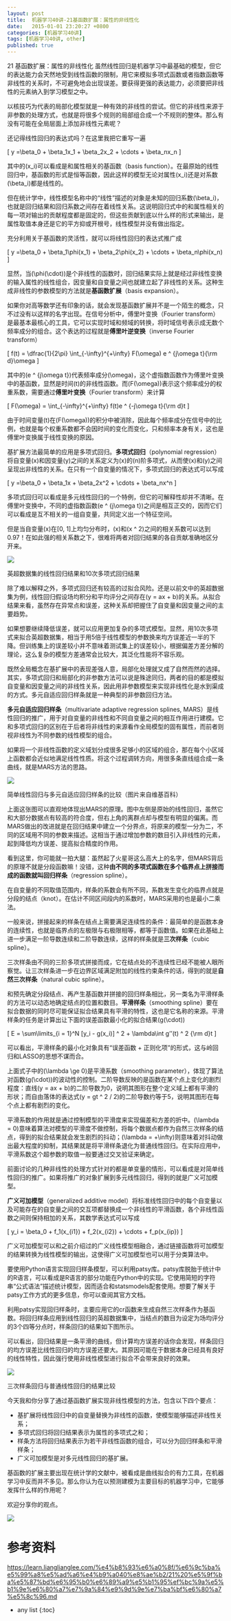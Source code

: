 ```yaml
---
layout: post
title:  机器学习40讲-21基函数扩展：属性的非线性化
date:   2015-01-01 23:20:27 +0800
categories: [机器学习40讲]
tags: [机器学习40讲, other]
published: true
---
```




21 基函数扩展：属性的非线性化
虽然线性回归是机器学习中最基础的模型，但它的表达能力会天然地受到线性函数的限制，用它来模拟多项式函数或者指数函数等非线性的关系时，不可避免地会出现误差。要获得更强的表达能力，必须要把非线性的元素纳入到学习模型之中。

以核技巧为代表的局部化模型就是一种有效的非线性的尝试。但它的非线性来源于非参数的处理方式，也就是将很多个规则的局部组合成一个不规则的整体。那么有没有可能在全局层面上添加非线性元素呢？

还记得线性回归的表达式吗？在这里我把它重写一遍

\[ y =\\beta_0 + \\beta_1x_1 + \\beta_2x_2 + \\cdots + \\beta_nx_n \]

其中的\(x_i\)可以看成是和属性相关的基函数（basis function）。在最原始的线性回归中，基函数的形式是恒等函数，因此这样的模型无论对属性\(x_i\)还是对系数\(\\beta_i\)都是线性的。

但在统计学中，线性模型名称中的“线性”描述的对象是未知的回归系数\(\\beta_i\)，也就是回归结果和回归系数之间存在着线性关系。这说明回归式中的和属性相关的每一项对输出的贡献程度都是固定的，但这些贡献到底以什么样的形式来输出，是属性取值本身还是它的平方抑或开根号，线性模型并没有做出指定。

充分利用关于基函数的灵活性，就可以将线性回归的表达式推广成

\[ y =\\beta_0 + \\beta_1\\phi(x_1) + \\beta_2\\phi(x_2) + \\cdots + \\beta_n\\phi(x_n) \]

显然，当\(\\phi(\\cdot)\)是个非线性的函数时，回归结果实际上就是经过非线性变换的输入属性的线性组合，因变量和自变量之间也就建立起了非线性的关系。这种生成非线性的参数模型的方法就是**基函数扩展**（basis expansion）。

如果你对高等数学还有印象的话，就会发现基函数扩展并不是一个陌生的概念，只不过没有以这样的名字出现。在信号分析中，傅里叶变换（Fourier transform）是最基本最核心的工具，它可以实现时域和频域的转换，将时域信号表示成无数个频率成分的组合。这个表达的过程就是**傅里叶逆变换**（inverse Fourier transform）

\[ f(t) = \\dfrac{1}{2\\pi} \\int_{-\\infty}^{+\\infty} F(\\omega) e ^ {j\\omega t}{\\rm d}\\omega \]

其中的\(e ^ {j\\omega t}\)代表频率成分\(\\omega\)，这个虚指数函数作为傅里叶变换中的基函数，显然是时间\(t\)的非线性函数。而\(F(\\omega)\)表示这个频率成分的权重系数，需要通过**傅里叶变换**（Fourier transform）来计算

\[ F(\\omega) = \\int_{-\\infty}^{+\\infty} f(t)e ^ {-j\\omega t}{\\rm d}t \]

由于时间变量\(t\)在\(F(\\omega)\)的积分中被消除，因此每个频率成分在信号中的比例，也就是每个权重系数都不会因时间的变化而变化，只和频率本身有关，这也是傅里叶变换属于线性变换的原因。

基扩展方法最简单的应用是多项式回归。**多项式回归**（polynomial regression）将自变量\(x\)和因变量\(y\)之间的关系定义为\(x\)的\(n\)阶多项式，从而使\(x\)和\(y\)之间呈现出非线性的关系。在只有一个自变量的情况下，多项式回归的表达式可以写成

\[ y =\\beta_0 + \\beta_1x + \\beta_2x^2 + \\cdots + \\beta_nx^n \]

多项式回归可以看成是多元线性回归的一个特例，但它的可解释性却并不清晰。在傅里叶变换中，不同的虚指数函数\(e ^ {j\\omega t}\)之间是相互正交的，因而它们可以看成是互不相关的一组自变量，共同定义出一个特征空间。

但是当自变量\(x\)在[0, 1]上均匀分布时，\(x\)和\(x ^ 2\)之间的相关系数可以达到0.97！在如此强的相关系数之下，很难将两者对回归结果的各自贡献准确地区分开来。

![](https://learn.lianglianglee.com/%e4%b8%93%e6%a0%8f/%e6%9c%ba%e5%99%a8%e5%ad%a6%e4%b9%a040%e8%ae%b2/assets/13ef8ba4deea16d06b9d49d1b6e47a09.png)

英超数据集的线性回归结果和10次多项式回归结果

除了难以解释之外，多项式回归还有较高的过拟合风险。还是以前文中的英超数据集为例，线性回归假设场均积分和平均评分之间存在\(y = ax + b\)的关系。从拟合结果来看，虽然存在异常点和误差，这种关系却把握住了自变量和因变量之间的主要趋势。

如果想要继续降低误差，就可以应用更加复杂的多项式模型。显然，用10次多项式来拟合英超数据集，相当于用5倍于线性模型的参数换来均方误差近一半的下降。但训练集上的误差较小并不意味着测试集上的误差较小，根据偏差方差分解的理论，这么复杂的模型方差通常会比较大，其泛化性能将不容乐观。

既然全局概念在基扩展中的表现差强人意，局部化处理就又成了自然而然的选择。其实，多项式回归和局部化的非参数方法可以说是殊途同归，两者的目的都是模拟自变量和因变量之间的非线性关系，因此用非参数模型来实现非线性化是水到渠成的方式。多元自适应回归样条就是一种典型的非参数回归方法。

**多元自适应回归样条**（multivariate adaptive regression splines, MARS）是线性回归的推广，用于对自变量的非线性和不同自变量之间的相互作用进行建模。它和多项式回归的区别在于后者将非线性的来源看作全局模型的固有属性，而前者则视非线性为不同参数的线性模型的组合。

如果将一个非线性函数的定义域划分成很多足够小的区域的组合，那在每个小区域上函数都会近似地满足线性性质。将这个过程调转方向，用很多条直线组合成一条曲线，就是MARS方法的思路。

![](https://learn.lianglianglee.com/%e4%b8%93%e6%a0%8f/%e6%9c%ba%e5%99%a8%e5%ad%a6%e4%b9%a040%e8%ae%b2/assets/df95ba0cecf5a300beb3808d29d82e87.png)

简单线性回归与多元自适应回归样条的比较（图片来自维基百科）

上面这张图可以直观地体现出MARS的原理。图中左侧是原始的线性回归，虽然它和大部分数据点有较高的符合度，但右上角的离群点却与模型有明显的偏离。而MARS做出的改进就是在回归结果中建立一个分界点，将原来的模型一分为二，不同的区域用不同的参数来描述。这相当于通过增加参数的数目引入非线性的元素，起到降低均方误差、提高拟合精度的作用。

看到这里，你可能就一拍大腿：虽然起了火星哥这么高大上的名字，但MARS背后的原理不就是分段函数嘛！没错，这种**由不同的多项式函数在多个临界点上拼接而成的函数就叫回归样条**（regression spline）。

在自变量的不同取值范围内，样条的系数会有所不同，系数发生变化的临界点就是分段的结点（knot）。在估计不同区间段内的系数时，MARS采用的也是最小二乘法。

一般来说，拼接起来的样条在结点上需要满足连续性的条件：最简单的是函数本身的连续性，也就是临界点的左极限与右极限相等，都等于函数值。如果在此基础上进一步满足一阶导数连续和二阶导数连续，这样的样条就是**三次样条**（cubic spline）。

三次样条由不同的三阶多项式拼接而成，它在结点处的不连续性已经不能被人眼所察觉。让三次样条进一步在边界区域满足附加的线性约束条件的话，得到的就是**自然三次样条**（natural cubic spline）。

和预先确定分段结点、再产生基函数并拼接的回归样条相比，另一类名为平滑样条的方法可以动态地确定结点的位置和数目。**平滑样条**（smoothing spline）要在拟合数据的同时尽可能保证拟合结果具有平滑的特性，这也是它名称的来源。平滑样条的任务是计算出让下面的误差函数最小化的拟合结果\(g(\\cdot)\)

\[ E = \\sum\\limits_{i = 1}^N \[y_i - g(x_i)\] ^ 2 + \\lambda\\int g’’(t) ^ 2 {\\rm d}t \]

可以看出，平滑样条的最小化对象具有“误差函数 + 正则化项”的形式，这与岭回归和LASSO的思想不谋而合。

上面式子中的\(\\lambda \\ge 0\)是平滑系数（smoothing parameter），体现了算法对函数\(g(\\cdot)\)的波动性的控制。二阶导数反映的是函数在某个点上变化的剧烈程度：直线\(y = ax + b\)的二阶导数为0，说明其图形在整个定义域上都有平滑的形状；而自由落体的表达式\(y = gt ^ 2 / 2\)的二阶导数约等于5，说明其图形在每个点上都有剧烈的变化。

平滑系数的作用就是通过控制模型的平滑度来实现偏差和方差的折中。\(\\lambda = 0\)意味着算法对模型的平滑度不做控制，将每个数据点都作为自然三次样条的结点，得到的拟合结果就会发生剧烈的抖动；\(\\lambda = +\\infty\)则意味着对抖动做出最大程度的抑制，其结果就是将平滑样条退化为普通线性回归。在实际应用中，平滑系数这个超参数的取值一般要通过交叉验证来确定。

前面讨论的几种非线性的处理方式针对的都是单变量的情形，可以看成是对简单线性回归的推广。如果将推广的对象扩展到多元线性回归，得到的就是广义可加模型。

**广义可加模型**（generalized additive model）将标准线性回归中的每个自变量以及可能存在的自变量之间的交互项都替换成一个非线性的平滑函数，各个非线性函数之间则保持相加的关系，其数学表达式可以写成

\[ y_i = \\beta_0 + f_1(x_{i1}) + f_2(x_{i2}) + \\cdots + f_p(x_{ip}) \]

广义可加模型可以和之前介绍过的广义线性模型相融合，通过链接函数将可加模型的结果转换为线性模型的输出，这使得广义可加模型也可以用于分类算法中。

要使用Python语言实现回归样条模型，可以利用patsy库。patsy库脱胎于统计中的R语言，可以看成是R语言的部分功能在Python中的实现。它使用简短的字符串“公式语法”描述统计模型，因而适合和statsmodels配套使用。想要了解关于patsy工作方式的更多信息，你可以查阅其官方文档。

利用patsy实现回归样条时，主要应用它的cr函数来生成自然三次样条作为基函数。将回归样条应用到线性回归的英超数据集中，当结点的数目为设定为场均评分的3个四等分点时，样条回归的结果如下图所示。

可以看出，回归结果是一条平滑的曲线，但计算均方误差的话你会发现，样条回归的均方误差比线性回归的均方误差还要大。其原因可能在于数据本身已经具有良好的线性特性，因此强行使用非线性模型进行拟合不会带来良好的效果。

![](https://learn.lianglianglee.com/%e4%b8%93%e6%a0%8f/%e6%9c%ba%e5%99%a8%e5%ad%a6%e4%b9%a040%e8%ae%b2/assets/e09bdf38d7447dfc81c3b67e88293ecd.png)

三次样条回归与普通线性回归的结果比较

今天我和你分享了通过基函数扩展实现非线性模型的方法，包含以下四个要点：

* 基扩展将线性回归中的自变量替换为非线性的函数，使模型能够描述非线性关系；
* 多项式回归将回归结果表示为属性的多项式之和；
* 样条方法将回归结果表示为若干非线性函数的组合，可以分为回归样条和平滑样条；
* 广义可加模型是对多元线性回归的基扩展。

基函数的扩展主要出现在统计学的文献中，被看成是曲线拟合的有力工具，在机器学习中反而并不多见。那么你认为在以预测建模为主要目标的机器学习中，它能够发挥什么样的作用呢？

欢迎分享你的观点。

![](https://learn.lianglianglee.com/%e4%b8%93%e6%a0%8f/%e6%9c%ba%e5%99%a8%e5%ad%a6%e4%b9%a040%e8%ae%b2/assets/f2bb0f0fac876ee534b134b1ac067113.jpg)




# 参考资料

https://learn.lianglianglee.com/%e4%b8%93%e6%a0%8f/%e6%9c%ba%e5%99%a8%e5%ad%a6%e4%b9%a040%e8%ae%b2/21%20%e5%9f%ba%e5%87%bd%e6%95%b0%e6%89%a9%e5%b1%95%ef%bc%9a%e5%b1%9e%e6%80%a7%e7%9a%84%e9%9d%9e%e7%ba%bf%e6%80%a7%e5%8c%96.md

* any list
{:toc}
